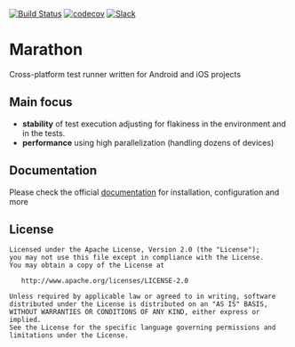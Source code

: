 [![Build Status](https://travis-ci.org/Malinskiy/marathon.svg?branch=develop)](https://travis-ci.org/Malinskiy/marathon)
[![codecov](https://codecov.io/gh/malinskiy/marathon/branch/develop/graph/badge.svg)](https://codecov.io/gh/malinskiy/marathon)
[![Slack](https://img.shields.io/badge/slack-chat-green.svg?logo=slack&longCache=true&style=flat)](https://join.slack.com/t/marathon-test-runner/shared_invite/enQtNTYxMTg4NjQxNjM5LTkxYmU1NTlkMGE5YTEwNjQ5N2QzZjE0N2IzYzFjMzdjNDM2ZTk4N2ZiNjkyOWUxNTljZDZjOTEzZThlY2IzYTI)

# Marathon
Cross-platform test runner written for Android and iOS projects

## Main focus
- **stability** of test execution adjusting for flakiness in the environment and in the tests. 
- **performance** using high parallelization (handling dozens of devices)

## Documentation
Please check the official [documentation](https://malinskiy.github.io/marathon/) for installation, configuration and more

License
-------

    Licensed under the Apache License, Version 2.0 (the "License");
    you may not use this file except in compliance with the License.
    You may obtain a copy of the License at

       http://www.apache.org/licenses/LICENSE-2.0

    Unless required by applicable law or agreed to in writing, software
    distributed under the License is distributed on an "AS IS" BASIS,
    WITHOUT WARRANTIES OR CONDITIONS OF ANY KIND, either express or implied.
    See the License for the specific language governing permissions and
    limitations under the License.
